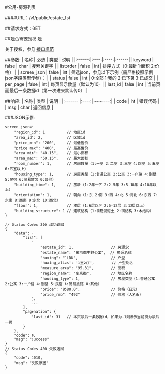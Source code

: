 #公用-房源列表

####URL：/v1/public/estate_list

##请求方式：GET

##是否需要授权
是

关于授权，参见 [接口规范][1]

##参数:
| 名称 | 必选 | 类型 | 说明 |
|:------:|:----:|:----:|:------|
| keyword | false | char | 搜索关键字 |
| listorder | false | int | 排序方式（0:最新 1:面积 2:价格） |
| screen_json | false | int | 筛选json，参见以下示例（需严格按照示例json字段类型传参）： |
| status | false | int | 0:全部 1:我的 2:已下架 3:已成交 |
| per_page | false | int | 每页显示数量（默认为10）|
| last_id  | false | int | 当前页面最后一条数据id（第一次进来默认传0） |

##响应:
| 名称  | 类型  | 说明 |
|:------- |:----:| --------:|
| code    | int  |  错误代码 |
| msg     | char |  返回信息 |

###JSON示例:
```
screen_json={
    "region_id": 1          // 地区id 
    "area_id": 2,           // 区域id 
    "price_min": "200",     // 最低售价
    "price_max": "400",     // 最高售价
    "area_min": "40.15",    // 最小面积
    "area_max": "50.15",    // 最大面积
    "room_number": 1,       // 房间数量（1:一室 2:二室 3:三室 4:四室 5:五室 6:五室以上）
    "housing_type": 1,      // 房屋类型（1:普通公寓 2:公寓 3:一户建 4:别墅 5:民宿 6:简易旅馆 0:其他）
    "building_time": 1,     // 房龄（1:2年一下 2:2-5年 3:5-10年 4:10年以上）
    "orientation": 1,       // 朝向（1:东 2:南 3:西 4:北 5:南北 6:东西 7:东南 8:西南 9:东北 10:西北）
    "floor": 1,             // 楼层（1:6层以下 2:6-12层 3:12层以上）
    "building_structure": 1 // 建筑结构（1:钢筋混泥土 2:钢结构 3:木结构）
}

// Status Codes 200 成功返回
{
    "data": {
        "list": [
            {
                "estate_id": 1,                 // 房源id
                "estate_name": "东京都中野公寓",  // 房源名称
                "huxing": "1LDK",               // 户型
                "huxing_alias": "1室2厅",        // 户型别名
                "measure_area": "95.31",        // 面积
                "region_name": "东京都",         // 地区名称
                "housing_type": 1,              // 房屋类型（1:普通公寓 2:公寓 3:一户建 4:别墅 5:民宿 6:简易旅馆 0:其他）
                "price": "8580.0",              // 价格（日元）
                "price_rmb": "492"              // 价格（人名币）
            },
            ...
        ],
        "pagenation": {
            "last_id": 31   // 本页最后一条数据id，如果为-1则表示当前页为最后一页
        }
    },
    "code": 0,
    "msg": "success"
}
// Status Codes 400 失败返回
{
    "code": 1010,
    "msg": "失败原因"
}
```
[1]: ../read/auth.html